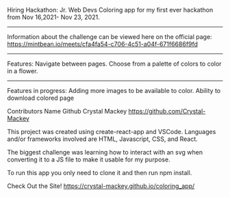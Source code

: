 Hiring Hackathon: Jr. Web Devs
Coloring app for my first ever hackathon from Nov 16,2021- Nov 23, 2021.
______________________________________________________________________________


Information about the challenge can be viewed here on the official page: https://mintbean.io/meets/cfa4fa54-c706-4c51-a04f-671f6686f9fd

______________________________________________________________________________

Features:
Navigate between pages.
Choose from a palette of colors to color in a flower.
______________________________________________________________________________
Features in progress:
Adding more images to be available to color.
Ability to download colored page


Contributors
Name	        Github
Crystal Mackey	https://github.com/Crystal-Mackey

This project was created using create-react-app and VSCode. Languages and/or frameworks involved are HTML, Javascript, CSS, and React.

The biggest challenge was learning how to interact with an svg when converting it to a JS file to make it usable for my purpose.


To run this app you only need to clone it and then run npm install.

Check Out the Site!
https://crystal-mackey.github.io/coloring_app/